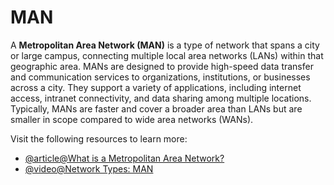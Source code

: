 # MAN

A **Metropolitan Area Network (MAN)** is a type of network that spans a city or large campus, connecting multiple local area networks (LANs) within that geographic area. MANs are designed to provide high-speed data transfer and communication services to organizations, institutions, or businesses across a city. They support a variety of applications, including internet access, intranet connectivity, and data sharing among multiple locations. Typically, MANs are faster and cover a broader area than LANs but are smaller in scope compared to wide area networks (WANs).

Visit the following resources to learn more:

- [@article@What is a Metropolitan Area Network?](https://www.cloudflare.com/en-gb/learning/network-layer/what-is-a-metropolitan-area-network/)
- [@video@Network Types: MAN](https://youtu.be/4_zSIXb7tLQ?si=1jTQ5C9PT4WUOztP&t=183)